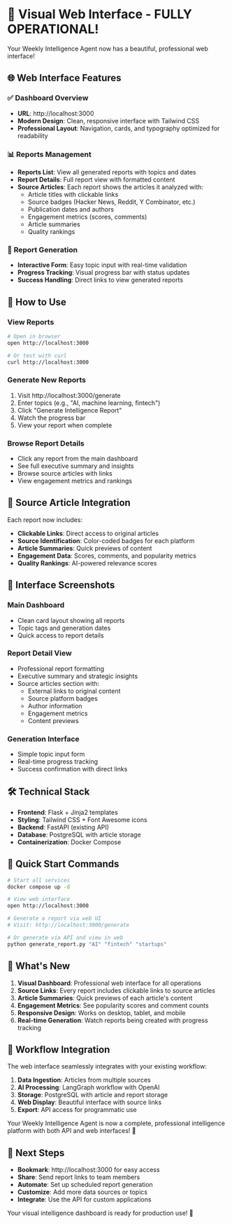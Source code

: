 # 🎉 Visual Web Interface - FULLY OPERATIONAL!

Your Weekly Intelligence Agent now has a beautiful, professional web interface!

## 🌐 **Web Interface Features**

### ✅ **Dashboard Overview**
- **URL**: http://localhost:3000
- **Modern Design**: Clean, responsive interface with Tailwind CSS
- **Professional Layout**: Navigation, cards, and typography optimized for readability

### 📊 **Reports Management**
- **Reports List**: View all generated reports with topics and dates
- **Report Details**: Full report view with formatted content
- **Source Articles**: Each report shows the articles it analyzed with:
  - Article titles with clickable links
  - Source badges (Hacker News, Reddit, Y Combinator, etc.)
  - Publication dates and authors
  - Engagement metrics (scores, comments)
  - Article summaries
  - Quality rankings

### 🚀 **Report Generation**
- **Interactive Form**: Easy topic input with real-time validation
- **Progress Tracking**: Visual progress bar with status updates
- **Success Handling**: Direct links to view generated reports

## 🎯 **How to Use**

### **View Reports**
```bash
# Open in browser
open http://localhost:3000

# Or test with curl
curl http://localhost:3000
```

### **Generate New Reports**
1. Visit http://localhost:3000/generate
2. Enter topics (e.g., "AI, machine learning, fintech")
3. Click "Generate Intelligence Report"
4. Watch the progress bar
5. View your report when complete

### **Browse Report Details**
- Click any report from the main dashboard
- See full executive summary and insights
- Browse source articles with links
- View engagement metrics and rankings

## 🔗 **Source Article Integration**

Each report now includes:
- **Clickable Links**: Direct access to original articles
- **Source Identification**: Color-coded badges for each platform
- **Article Summaries**: Quick previews of content
- **Engagement Data**: Scores, comments, and popularity metrics
- **Quality Rankings**: AI-powered relevance scores

## 📱 **Interface Screenshots**

### Main Dashboard
- Clean card layout showing all reports
- Topic tags and generation dates
- Quick access to report details

### Report Detail View
- Professional report formatting
- Executive summary and strategic insights
- Source articles section with:
  - External links to original content
  - Source platform badges
  - Author information
  - Engagement metrics
  - Content previews

### Generation Interface
- Simple topic input form
- Real-time progress tracking
- Success confirmation with direct links

## 🛠 **Technical Stack**

- **Frontend**: Flask + Jinja2 templates
- **Styling**: Tailwind CSS + Font Awesome icons
- **Backend**: FastAPI (existing API)
- **Database**: PostgreSQL with article storage
- **Containerization**: Docker Compose

## 🚀 **Quick Start Commands**

```bash
# Start all services
docker compose up -d

# View web interface
open http://localhost:3000

# Generate a report via web UI
# Visit: http://localhost:3000/generate

# Or generate via API and view in web
python generate_report.py "AI" "fintech" "startups"
```

## 🎊 **What's New**

1. **Visual Dashboard**: Professional web interface for all operations
2. **Source Links**: Every report includes clickable links to source articles
3. **Article Summaries**: Quick previews of each article's content
4. **Engagement Metrics**: See popularity scores and comment counts
5. **Responsive Design**: Works on desktop, tablet, and mobile
6. **Real-time Generation**: Watch reports being created with progress tracking

## 🔄 **Workflow Integration**

The web interface seamlessly integrates with your existing workflow:

1. **Data Ingestion**: Articles from multiple sources
2. **AI Processing**: LangGraph workflow with OpenAI
3. **Storage**: PostgreSQL with article and report storage
4. **Web Display**: Beautiful interface with source links
5. **Export**: API access for programmatic use

Your Weekly Intelligence Agent is now a complete, professional intelligence platform with both API and web interfaces! 🚀

## 🎯 **Next Steps**

- **Bookmark**: http://localhost:3000 for easy access
- **Share**: Send report links to team members
- **Automate**: Set up scheduled report generation
- **Customize**: Add more data sources or topics
- **Integrate**: Use the API for custom applications

Your visual intelligence dashboard is ready for production use! 🎉